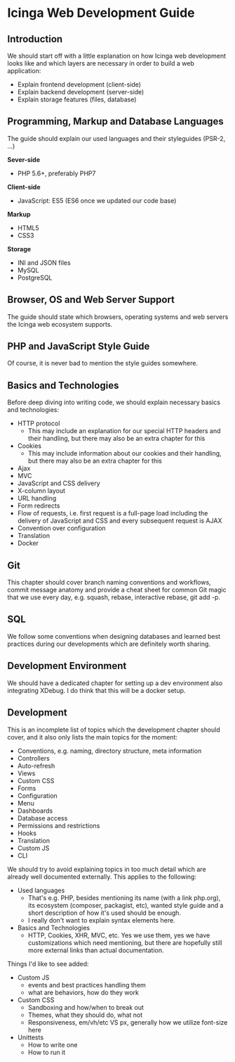 # Icinga Web Development Guide

## Introduction

We should start off with a little explanation on how Icinga web development looks like and which layers are necessary in order to build a web application:

* Explain frontend development (client-side)
* Explain backend development (server-side)
* Explain storage features (files, database)

## Programming, Markup and Database Languages

The guide should explain our used languages and their styleguides (PSR-2, ...)

**Sever-side**

* PHP 5.6+, preferably PHP7

**Client-side**

* JavaScript: ES5 (ES6 once we updated our code base)

**Markup**

* HTML5
* CSS3

**Storage**

* INI and JSON files
* MySQL
* PostgreSQL

## Browser, OS and Web Server Support

The guide should state which browsers, operating systems and web servers the Icinga web ecosystem supports.

## PHP and JavaScript Style Guide

Of course, it is never bad to mention the style guides somewhere.

## Basics and Technologies

Before deep diving into writing code, we should explain necessary basics and technologies:

* HTTP protocol
    * This may include an explanation for our special HTTP headers and their handling, but there may also be an extra chapter for this
* Cookies
    * This may include information about our cookies and their handling, but there may also be an extra chapter for this
* Ajax
* MVC
* JavaScript and CSS delivery
* X-column layout
* URL handling
* Form redirects
* Flow of requests, i.e. first request is a full-page load including the delivery of JavaScript and CSS and every subsequent request is AJAX
* Convention over configuration
* Translation
* Docker

## Git

This chapter should cover branch naming conventions and workflows, commit message anatomy and provide a cheat sheet for common Git magic that we use every day, e.g. squash, rebase, interactive rebase, git add -p.

## SQL

We follow some conventions when designing databases and learned best practices during our developments which are definitely worth sharing.

## Development Environment

We should have a dedicated chapter for setting up a dev environment also integrating XDebug. I do think that this will be a docker setup.

## Development

This is an incomplete list of topics which the development chapter should cover, and it also only lists the main topics for the moment:

* Conventions, e.g. naming, directory structure, meta information
* Controllers
* Auto-refresh
* Views
* Custom CSS
* Forms
* Configuration
* Menu
* Dashboards
* Database access
* Permissions and restrictions
* Hooks
* Translation
* Custom JS
* CLI


We should try to avoid explaining topics in too much detail which are already well documented externally. This applies to the following:

* Used languages
    * That's e.g. PHP, besides mentioning its name (with a link php.org), its ecosystem (composer, packagist, etc), wanted style guide and a short description of how it's used should be enough.
    * I really don't want to explain syntax elements here.
* Basics and Technologies
    * HTTP, Cookies, XHR, MVC, etc. Yes we use them, yes we have customizations which need mentioning, but there are hopefully still more external links than actual documentation.

Things I'd like to see added:

* Custom JS
    * events and best practices handling them
    * what are behaviors, how do they work
* Custom CSS
    * Sandboxing and how/when to break out
    * Themes, what they should do, what not
    * Responsiveness, em/vh/etc VS px, generally how we utilize font-size here
* Unittests
    * How to write one
    * How to run it
    